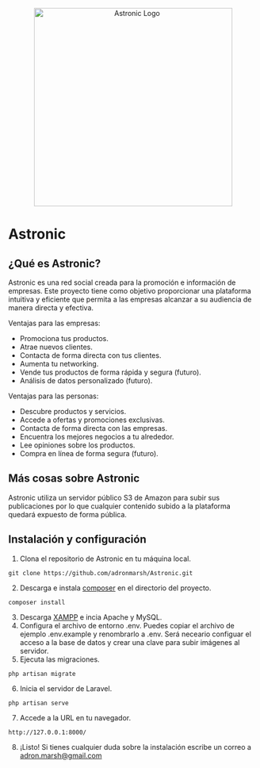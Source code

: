 <p align="center"><a href="https://github.com/adronmarsh/Astronic" target="_blank"><img src="https://astronicservice.s3.eu-west-3.amazonaws.com/logotipo.png?response-content-disposition=inline&X-Amz-Security-Token=IQoJb3JpZ2luX2VjEFAaCWV1LXdlc3QtMyJGMEQCIHHepDgIIww7iqRNyuFoYMcL%2BnmmbzrpEJem7jEMwJi0AiBKQYCWZsbUZMBAyfqSL%2F%2BSQl5BZtpyS4JAIssOMR3D9yrkAgh5EAIaDDQ3NjM1MTkwNTQ2MyIMq62eFTpmYfPUQOMHKsEChV1H31In6uIdg7mniT%2BOoYJF6qy4ap%2FNTtxyJaxaIEAgpSvy18411%2BV2sAeFnGJiYb4N7AjIl3k03BO6sDfCwzotuMpCRyA%2B4uH6Jyyvh94xkEvIQbqaU1RsOHjb0DXj0LoSGiC%2BXmI88KWyFUZbjhjhoYZt%2FhDha9pQWYlwapPtDeEKCZaQedoXQYH4gm4RYsytYpa3PxVwOeBhdJ0AJ0oh3cinjehnko3roVpKjh0%2F5472SAQXBsbyDT30lNwFH1Z9FYr8fujcv3V4pgd%2FMGFnSYJyfIXp40UWEtPyxQtiJ%2BdDyvwbwk39ZgOWdO7W4zgwczj74jw0HTUmC%2FkDRBThcfSSZJhbbh1379ftksShpPPCzER8zP5wTOFI1r5oqvjRzckA46Qnj3XfOhS9z%2BifJIs%2BmB4dL5zuU9zF6px9MPC2nqMGOrQCGKNarv%2B4BEeaxGYGjPbKSO7ordZ9KY186uqGkbZ9%2BoE0Q%2F1RvZaL6%2F3Hf7YfgqwSPPaLuyypifRZCnJXNTocjyPzQM7u2WN2sEX8%2FUsDCigtEGzTmmYciDjb9F13rTZB57gDB5%2FEt2Kcvw0RDS3oDTvE23L0%2Fmw%2FFKkUYtlW7Ko0IsfDRHtxwArkGGbmvJE3jNbmFsD5XjcvpvBcaLoGYb%2FlhVFGLYi2hYVhgGvoB%2BZRThu0Wxq8Nk4s6lDK1H6dj2nUjYqfV6TQwNVLlwoqgl5B7q2meq4%2FEW5%2F6awOxzVjiPmQN5DHKQ5aZ4t9k62ErpMaEgPj%2FjbsMWPb9RB0H7THkFYcrMREMLZhfzP9laQPVunBFSYDdlrtxHBaAev9WdWSyoAryXfzbPvf%2BeeujFUUqGw%3D&X-Amz-Algorithm=AWS4-HMAC-SHA256&X-Amz-Date=20230519T172620Z&X-Amz-SignedHeaders=host&X-Amz-Expires=300&X-Amz-Credential=ASIAW52GJH23UUBBJTFX%2F20230519%2Feu-west-3%2Fs3%2Faws4_request&X-Amz-Signature=afe08fea4d8533cf27028332b5abac7dbde37c461624d18971df3696d676928d" width="400" alt="Astronic Logo"></a></p>

# Astronic
## ¿Qué es Astronic?

Astronic es una red social creada para la promoción e información de empresas. Este proyecto tiene como objetivo proporcionar una plataforma intuitiva y eficiente que permita a las empresas alcanzar a su audiencia de manera directa y efectiva.  

Ventajas para las empresas:

- Promociona tus productos.
- Atrae nuevos clientes.
- Contacta de forma directa con tus clientes.
- Aumenta tu networking.
- Vende tus productos de forma rápida y segura (futuro).
- Análisis de datos personalizado (futuro).

Ventajas para las personas:

- Descubre productos y servicios.
- Accede a ofertas y promociones exclusivas.
- Contacta de forma directa con las empresas.
- Encuentra los mejores negocios a tu alrededor.
- Lee opiniones sobre los productos.
- Compra en línea de forma segura (futuro).

## Más cosas sobre Astronic

Astronic utiliza un servidor público S3 de Amazon para subir sus publicaciones por lo que cualquier contenido subido a la plataforma quedará expuesto de forma pública.

## Instalación y configuración

1. Clona el repositorio de Astronic en tu máquina local.
```copyable
git clone https://github.com/adronmarsh/Astronic.git
```

2. Descarga e instala [composer](https://getcomposer.org/) en el directorio del proyecto.
```copyable
composer install
``` 
3. Descarga [XAMPP](https://www.apachefriends.org/es/download.html) e incia Apache y MySQL.
4. Configura el archivo de entorno .env. Puedes copiar el archivo de ejemplo .env.example y renombrarlo a .env. Será neceario configuar el acceso a la base de datos y crear una clave para subir imágenes al servidor.
5. Ejecuta las migraciones.
```copyyable
php artisan migrate
```
6. Inicia el servidor de Laravel.
```copyable
php artisan serve
```
7. Accede a la URL en tu navegador.
```copyable
http://127.0.0.1:8000/
```
8. ¡Listo! Si tienes cualquier duda sobre la instalación escribe un correo a adron.marsh@gmail.com

